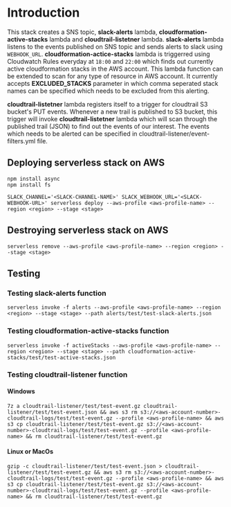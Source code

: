 # Introduction
This stack creates a SNS topic, **slack-alerts** lambda, **cloudformation-active-stacks** lambda and **cloudtrail-listetner** lambda. **slack-alerts** lambda listens to the events published on SNS topic and sends alerts to slack using `WEBHOOK_URL`. **cloudformation-actice-stacks** lambda is triggerred using Cloudwatch Rules everyday at `18:00` and `22:00` which finds out currently active cloudformation stacks in the AWS account. This lambda function can be extended to scan for any type of resource in AWS account. It currently accepts **EXCLUDED_STACKS** parameter in which comma seperated stack names can be specified which needs to be excluded from this alerting.

**cloudtrail-listetner** lambda registers itself to a trigger for cloudtrail S3 bucket's PUT events. Whenever a new trail is published to S3 bucket, this trigger will invoke **cloudtrail-listetner** lambda which will scan through the published trail (JSON) to find out the events of our interest. The events which needs to be alerted can be specified in cloudtrail-listener/event-filters.yml file.

## Deploying serverless stack on AWS

```
npm install async
npm install fs

SLACK_CHANNEL='<SLACK-CHANNEL-NAME>' SLACK_WEBHOOK_URL='<SLACK-WEBHOOK-URL>' serverless deploy --aws-profile <aws-profile-name> --region <region> --stage <stage>
```

## Destroying serverless stack on AWS
```
serverless remove --aws-profile <aws-profile-name> --region <region> --stage <stage>
```

## Testing
### Testing slack-alerts function
```
serverless invoke -f alerts --aws-profile <aws-profile-name> --region <region> --stage <stage> --path alerts/test/test-slack-alerts.json
```

### Testing cloudformation-active-stacks function
```
serverless invoke -f activeStacks --aws-profile <aws-profile-name> --region <region> --stage <stage> --path cloudformation-active-stacks/test/test-active-stacks.json
```

### Testing cloudtrail-listener function
#### Windows
```
7z a cloudtrail-listener/test/test-event.gz cloudtrail-listener/test/test-event.json && aws s3 rm s3://<aws-account-number>-cloudtrail-logs/test/test-event.gz --profile <aws-profile-name> && aws s3 cp cloudtrail-listener/test/test-event.gz s3://<aws-account-number>-cloudtrail-logs/test/test-event.gz --profile <aws-profile-name> && rm cloudtrail-listener/test/test-event.gz
```

#### Linux or MacOs
```
gzip -c cloudtrail-listener/test/test-event.json > cloudtrail-listener/test/test-event.gz && aws s3 rm s3://<aws-account-number>-cloudtrail-logs/test/test-event.gz --profile <aws-profile-name> && aws s3 cp cloudtrail-listener/test/test-event.gz s3://<aws-account-number>-cloudtrail-logs/test/test-event.gz --profile <aws-profile-name> && rm cloudtrail-listener/test/test-event.gz
```